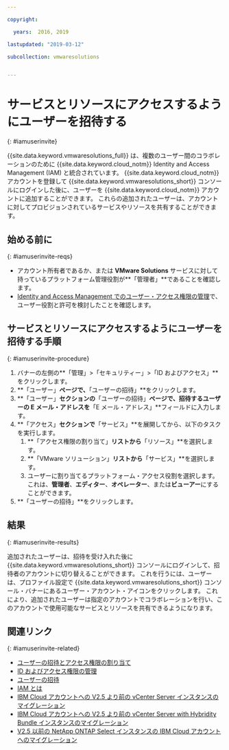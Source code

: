 ```yaml
---

copyright:

  years:  2016, 2019

lastupdated: "2019-03-12"

subcollection: vmwaresolutions


---
```


# サービスとリソースにアクセスするようにユーザーを招待する
{: #iamuserinvite}

{{site.data.keyword.vmwaresolutions_full}} は、複数のユーザー間のコラボレーションのために {{site.data.keyword.cloud_notm}} Identity and Access Management (IAM) と統合されています。 {{site.data.keyword.cloud_notm}} アカウントを登録して {{site.data.keyword.vmwaresolutions_short}} コンソールにログインした後に、ユーザーを {{site.data.keyword.cloud_notm}} アカウントに追加することができます。 これらの追加されたユーザーは、アカウントに対してプロビジョンされているサービスやリソースを共有することができます。

## 始める前に
{: #iamuserinvite-reqs}

* アカウント所有者であるか、または **VMware Solutions** サービスに対して持っているプラットフォーム管理役割が**「管理者」**であることを確認します。
* [Identity and Access Management でのユーザー・アクセス権限の管理](/docs/services/vmwaresolutions/vmonic?topic=vmware-solutions-managing-user-access-with-iam)で、ユーザー役割と許可を検討したことを確認します。

## サービスとリソースにアクセスするようにユーザーを招待する手順
{: #iamuserinvite-procedure}

1. バナーの左側の**「管理」>「セキュリティー」>「ID およびアクセス」**をクリックします。
2. **「ユーザー」**ページで、**「ユーザーの招待」**をクリックします。
3. **「ユーザー」**セクションの**「ユーザーの招待」**ページで、招待するユーザーの E メール・アドレスを**「E メール・アドレス」**フィールドに入力します。
4. **「アクセス」**セクションで**「サービス」**を展開してから、以下のタスクを実行します。
   1. **「アクセス権限の割り当て」**リストから**「リソース」**を選択します。
   2. **「VMware ソリューション」**リストから**「サービス」**を選択します。
   3. ユーザーに割り当てるプラットフォーム・アクセス役割を選択します。 これは、**管理者**、**エディター**、**オペレーター**、または**ビューアー**にすることができます。
5. **「ユーザーの招待」**をクリックします。

## 結果
{: #iamuserinvite-results}

追加されたユーザーは、招待を受け入れた後に {{site.data.keyword.vmwaresolutions_short}} コンソールにログインして、招待者のアカウントに切り替えることができます。 これを行うには、ユーザーは、プロファイル設定で {{site.data.keyword.vmwaresolutions_short}} コンソール・バナーにあるユーザー・アカウント・アイコンをクリックします。 これにより、追加されたユーザーは指定のアカウントでコラボレーションを行い、このアカウントで使用可能なサービスとリソースを共有できるようになります。

## 関連リンク
{: #iamuserinvite-related}

* [ユーザーの招待とアクセス権限の割り当て](/docs/iam?topic=iam-iamuserinv)
* [ID およびアクセス権限の管理](/docs/iam?topic=iam-getstarted)
* [ユーザーの招待](/docs/iam?topic=iam-iamuserinv#iamuserinv)
* [IAM とは](/docs/iam?topic=iam-iamoverview)
* [IBM Cloud アカウントへの V2.5 より前の vCenter Server インスタンスのマイグレーション](/docs/services/vmwaresolutions/vcenter?topic=vmware-solutions-vc_addinstancetousraccount)
* [IBM Cloud アカウントへの V2.5 より前の vCenter Server with Hybridity Bundle インスタンスのマイグレーション](/docs/services/vmwaresolutions/vcenter?topic=vmware-solutions-vc_hybrid_addinstancetousraccount)
* [V2.5 以前の NetApp ONTAP Select インスタンスの IBM Cloud アカウントへのマイグレーション](/docs/services/vmwaresolutions/netapp?topic=vmware-solutions-np_addinstancetousraccount)
